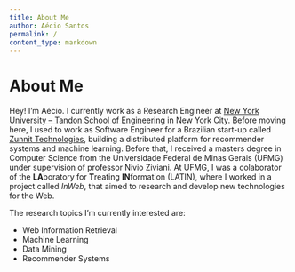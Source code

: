 ```yaml
---
title: About Me
author: Aécio Santos
permalink: /
content_type: markdown
---
```

# About Me

Hey! I’m Aécio. I currently work as a Research Engineer at
[New York University – Tandon School of Engineering](http://engineering.nyu.edu/)
in New York City. Before moving here, I used to work as Software Engineer for a
Brazilian start-up called [Zunnit Technologies](http://www.zunnit.com/),
building a distributed platform for recommender systems and machine learning.
Before that, I received a masters degree in Computer Science from the
Universidade Federal de Minas Gerais (UFMG) under supervision of professor Nivio Ziviani.
At UFMG, I was a colaborator of the **LA**boratory for **T**reating
**IN**formation (LATIN), where I worked in a project called *InWeb*, that aimed to
research and develop new technologies for the Web.

The research topics I’m currently interested are:

- Web Information Retrieval
- Machine Learning
- Data Mining
- Recommender Systems
